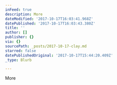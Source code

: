 ```yaml
---
inFeed: true
description: More
dateModified: '2017-10-17T16:03:41.968Z'
datePublished: '2017-10-17T16:03:43.380Z'
title: ''
author: []
publisher: {}
via: {}
sourcePath: _posts/2017-10-17-clay.md
starred: false
datePublishedOriginal: '2017-10-17T15:44:20.409Z'
_type: Blurb

---
```

More